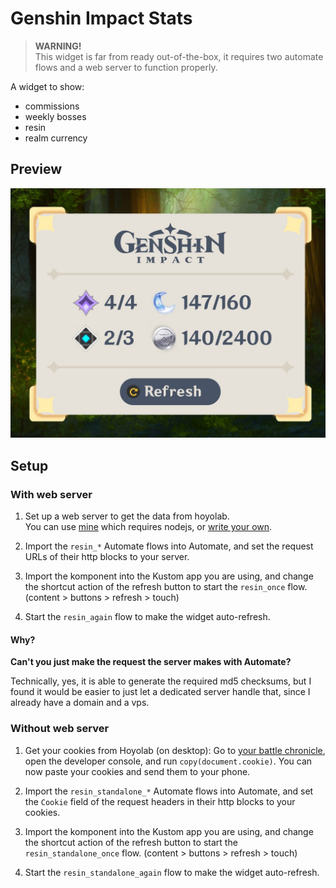 # Genshin Impact Stats

> **WARNING!**\
> This widget is far from ready out-of-the-box,
> it requires two automate flows
> and a web server to function properly.

A widget to show:
- commissions
- weekly bosses
- resin
- realm currency

## Preview

<img src="preview.jpg" width="540px"></img>

## Setup

### With web server
1. Set up a web server to get the data from hoyolab.\
   You can use [mine][server] which requires nodejs,
   or [write your own](server.md).

2. Import the `resin_*` Automate flows into Automate,
   and set the request URLs of their http blocks to your server.

3. Import the komponent into the Kustom app you are using,
   and change the shortcut action of the refresh button to
   start the `resin_once` flow.
   (content > buttons > refresh > touch)

4. Start the `resin_again` flow to make the widget
   auto-refresh.

#### Why?
**Can't you just make the request the server makes with Automate?**

Technically, yes, it is able to generate the required md5
checksums, but I found it would be easier to just let a
dedicated server handle that, since I already have a domain
and a vps.

### Without web server

1. Get your cookies from Hoyolab (on desktop):
   Go to [your battle chronicle][bc], open the developer console, and run `copy(document.cookie)`.
   You can now paste your cookies and send them to your phone.

2. Import the `resin_standalone_*` Automate flows into Automate,
   and set the `Cookie` field of the request headers in their http blocks to your cookies.

3. Import the komponent into the Kustom app you are using,
   and change the shortcut action of the refresh button to
   start the `resin_standalone_once` flow.
   (content > buttons > refresh > touch)

4. Start the `resin_standalone_again` flow to make the widget
   auto-refresh.



[server]: https://github.com/AroLeaf/resin-server
[bc]: https://act.hoyolab.com/app/community-game-records-sea/index.html#/ys